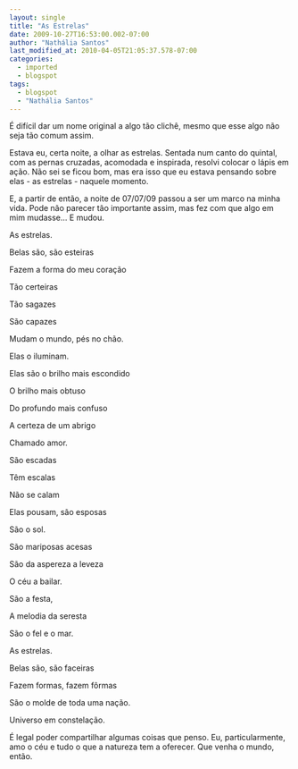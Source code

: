 ```yaml
---
layout: single
title: "As Estrelas"
date: 2009-10-27T16:53:00.002-07:00
author: "Nathália Santos"
last_modified_at: 2010-04-05T21:05:37.578-07:00
categories:
  - imported
  - blogspot
tags:
  - blogspot
  - "Nathália Santos"
---
```


É difícil dar um nome original a algo tão clichê, mesmo que esse algo não seja tão comum assim.

Estava eu, certa noite, a olhar as estrelas. Sentada num canto do quintal, com as pernas cruzadas, acomodada e inspirada, resolvi colocar o lápis em ação. Não sei se ficou bom, mas era isso que eu estava pensando sobre elas - as estrelas - naquele momento.

E, a partir de então, a noite de 07/07/09 passou a ser um marco na minha vida. Pode não parecer tão importante assim, mas fez com que algo em mim mudasse... E mudou.







 As estrelas.

 Belas são, são esteiras

 Fazem a forma do meu coração

 Tão certeiras

 Tão sagazes 

 São capazes 

 Mudam o mundo, pés no chão.



 Elas o iluminam.

 Elas são o brilho mais escondido

 O brilho mais obtuso

 Do profundo mais confuso

 A certeza de um abrigo

 Chamado amor.



 São escadas

 Têm escalas

 Não se calam

 Elas pousam, são esposas

 São o sol.

 

 São mariposas acesas

 São da aspereza a leveza

 O céu a bailar.

 São a festa,

 A melodia da seresta

 São o fel e o mar.



 As estrelas.

 Belas são, são faceiras

 Fazem formas, fazem fôrmas

 São o molde de toda uma nação.



 Universo em constelação.









É legal poder compartilhar algumas coisas que penso. Eu, particularmente, amo o céu e tudo o que a natureza tem a oferecer. Que venha o mundo, então.